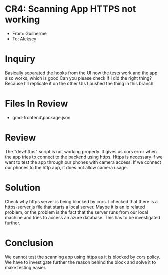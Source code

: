 # CR4: Scanning App HTTPS not working

- From: Guilherme
- To: Aleksey


# Inquiry

Basically separated the hooks from the UI now the tests work and the app also works, which is good
Can you please check if I did the right thing? Because I'll replicate it on the other UIs I pushed the thing
in this branch

# Files In Review

- gmd-frontend\package.json

# Review

The "dev:https" script is not working properly. It gives us cors error when the app tries to connect to the backend using https.
Https is necessary if we want to test the app through our phones with camera access. If we connect our phones to the http app, it does not allow camera usage.

# Solution

Check why https server is being blocked by cors. I checked that there is a https-server.js file that starts a local server. Maybe it is an ip related problem, or the problem is the fact that the server runs from our local machine and tries to access an azure database. This has to be investigated further.

# Conclusion

We cannot test the scanning app using https as it is blocked by cors policy. We have to investigate further the reason behind the block and solve it to make testing easier.
